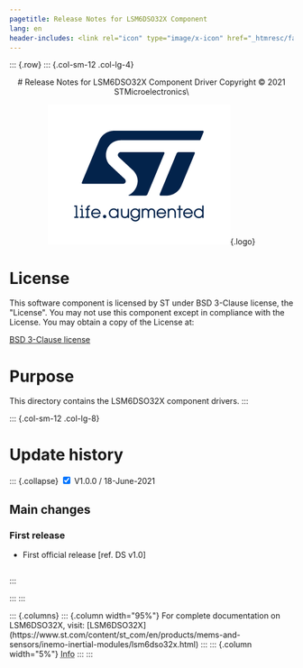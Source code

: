 ```yaml
---
pagetitle: Release Notes for LSM6DSO32X Component
lang: en
header-includes: <link rel="icon" type="image/x-icon" href="_htmresc/favicon.png" />
---
```


::: {.row}
::: {.col-sm-12 .col-lg-4}

<center>
# Release Notes for LSM6DSO32X Component Driver
Copyright &copy; 2021 STMicroelectronics\

[![ST logo](_htmresc/st_logo_2020.png)](https://www.st.com){.logo}
</center>

# License

This software component is licensed by ST under BSD 3-Clause license, the "License".
You may not use this component except in compliance with the License. You may obtain a copy of the License at:

[BSD 3-Clause license](https://opensource.org/licenses/BSD-3-Clause)

# Purpose

This directory contains the LSM6DSO32X component drivers.
:::

::: {.col-sm-12 .col-lg-8}
# Update history

::: {.collapse}
<input type="checkbox" id="collapse-section1" checked aria-hidden="true">
<label for="collapse-section1" aria-hidden="true">V1.0.0 / 18-June-2021</label>
<div>			

## Main changes

### First release

- First official release [ref. DS v1.0]

##

</div>
:::

:::
:::

<footer class="sticky">
::: {.columns}
::: {.column width="95%"}
For complete documentation on LSM6DSO32X,
visit:
[LSM6DSO32X](https://www.st.com/content/st_com/en/products/mems-and-sensors/inemo-inertial-modules/lsm6dso32x.html)
:::
::: {.column width="5%"}
<abbr title="Based on template cx566953 version 2.0">Info</abbr>
:::
:::
</footer>
